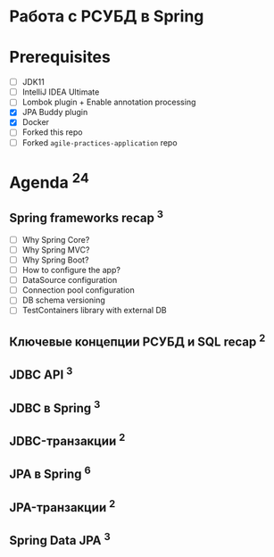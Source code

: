 Работа с РСУБД в Spring
=======================

Prerequisites
=============
- [ ] JDK11
- [ ] IntelliJ IDEA Ultimate
- [ ] Lombok plugin + Enable annotation processing
- [x] JPA Buddy plugin
- [x] Docker
- [ ] Forked this repo
- [ ] Forked `agile-practices-application` repo

Agenda <sup>24</sup>
======

Spring frameworks recap <sup>3</sup>
-----------------------
- [ ] Why Spring Core?
- [ ] Why Spring MVC?
- [ ] Why Spring Boot?
- [ ] How to configure the app?
- [ ] DataSource configuration 
- [ ] Connection pool configuration
- [ ] DB schema versioning
- [ ] TestContainers library with external DB

Ключевые концепции РСУБД и SQL recap <sup>2</sup>
------------------------------------

JDBC API <sup>3</sup>
--------

JDBC в Spring <sup>3</sup>
-------------

JDBC-транзакции <sup>2</sup>
---------------

JPA в Spring <sup>6</sup>
------------

JPA-транзакции <sup>2</sup>
--------------

Spring Data JPA <sup>3</sup>
---------------
